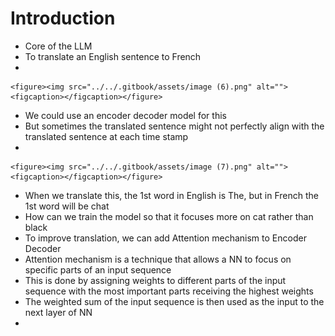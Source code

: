 # Introduction

* Core of the LLM
* To translate an English sentence to French
*

    <figure><img src="../../.gitbook/assets/image (6).png" alt=""><figcaption></figcaption></figure>
* We could use an encoder decoder model for this
* But sometimes the translated sentence might not perfectly align with the translated sentence at each time stamp
*

    <figure><img src="../../.gitbook/assets/image (7).png" alt=""><figcaption></figcaption></figure>
* When we translate this, the 1st word in English is The, but in French the 1st word will be chat
* How can we train the model so that it focuses more on cat rather than black
* To improve translation, we can add Attention mechanism to Encoder Decoder
* Attention mechanism is a technique that allows a NN to focus on specific parts of an input sequence
* This is done by assigning weights to different parts of the input sequence with the most important parts receiving the highest weights
* The weighted sum of the input sequence is then used as the input to the next layer of NN
*

